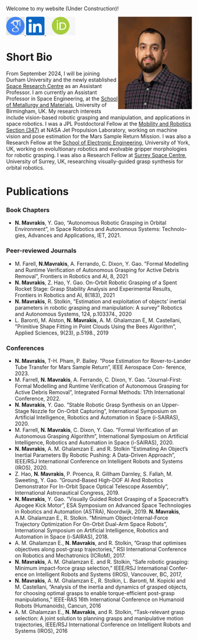 <!---
<html>
    <head>
    <style>
    body {
      background-image: url('{{ site.baseurl }}/assets/img/moon.jpg');
      background-repeat: no-repeat;
      background-attachment: fixed;  
      background-size: cover; 
    }
    </style>
    </head>

</html>
-->
Welcome to my website (Under Construction)!


<img src="/assets/img/pic_mavrakis.jpg" align="right" style="max-width:200px;"/>


<a href="https://scholar.google.com/citations?user=EPWOYFIAAAAJ&hl=en&oi=ao">
  <img src="/assets/img/scholar.png" height="50" />
</a>
<a href="https://www.linkedin.com/in/nikos-mavrakis-410872108/">
  <img src="/assets/img/linkedin.png" height="50" />
</a>
<a href="https://orcid.org/0000-0002-3138-2633">
  <img src="/assets/img/orcid.png" height="50" />
</a>



# Short Bio
From September 2024, I will be joining Durham University and the newly established [Space Research Centre](https://www.durham.ac.uk/research/institutes-and-centres/space-research-centre/) as an Assistant Professor. I am currently an Assistant Professor in Space Engineering, at the [School of Metallurgy and Materials](https://www.birmingham.ac.uk/schools/metallurgy-materials), University of Birmingham, UK. My research interests include vision-based robotic grasping and manipulation, and applications in space robotics. I was a JPL Postdoctoral Fellow at the [Mobility and Robotics Section (347)](https://www-robotics.jpl.nasa.gov/) at NASA Jet Propulsion Laboratory, working on machine vision and pose estimation for the Mars Sample Return Mission. I was also a Research Fellow at the [School of Electronic Engineering](https://www.york.ac.uk/physics-engineering-technology/), University of York, UK, working on evolultionary robotics and evolvable gripper morphologies for robotic grasping. I was also a Research Fellow at [Surrey Space Centre](https://www.surrey.ac.uk/surrey-space-centre), University of Surrey, UK, researching visually-guided grasp synthesis for orbital robotics.


# Publications 

### Book Chapters
* **N. Mavrakis**, Y. Gao, “Autonomous Robotic Grasping in Orbital Environment”, in Space Robotics and Autonomous Systems: Technolo-
gies, Advances and Applications, IET, 2021.

### Peer-reviewed Journals
* M. Farell, **N.Mavrakis**, A. Ferrando, C. Dixon, Y. Gao. ”Formal Modelling and Runtime Verification of Autonomous Grasping for Active Debris
Removal”, Frontiers in Robotics and AI, 8, 2021
* **N. Mavrakis**, Z. Hao, Y. Gao. On-Orbit Robotic Grasping of a Spent Rocket Stage: Grasp Stability Analysis and Experimental Results,
Frontiers in Robotics and AI, 8(183), 2021
* **N. Mavrakis**, R. Stolkin, ”Estimation and exploitation of objects’ inertial parameters in robotic grasping and manipulation: A survey”
Robotics and Autonomous Systems, 124, p.103374., 2020
* L. Baronti, M. Alston, **N. Mavrakis**, A. M. Ghalamzan E, M. Castellani, ”Primitive Shape Fitting in Point Clouds Using the Bees Algorithm”, Applied
Sciences, 9(23), p.5198., 2019

### Conferences

* **N. Mavrakis**, T-H. Pham, P. Bailey. ”Pose Estimation for Rover-to-Lander Tube Transfer for Mars Sample Return”, IEEE Aerospace Con-
ference, 2023.
* M. Farrell, **N. Mavrakis**, A. Ferrando, C. Dixon, Y. Gao. ”Journal-First: Formal Modelling and Runtime Verification of Autonomous Grasping for
Active Debris Removal”, Integrated Formal Methods: 17th International Conference, 2022.
* **N. Mavrakis**, Y. Gao. ”Stable Robotic Grasp Synthesis on an Upper-Stage Nozzle for On-Orbit Capturing”, International Symposium on Artificial
Intelligence, Robotics and Automation in Space (i-SAIRAS), 2020.
* M. Farrell, **N. Mavrakis**, C. Dixon, Y. Gao. ”Formal Verification of an Autonomous Grasping Algorithm”, International Symposium on Artificial
Intelligence, Robotics and Automation in Space (i-SAIRAS), 2020.
* **N. Mavrakis**, A. M. Ghalamzan E. and R. Stolkin ”Estimating An Object’s Inertial Parameters By Robotic Pushing: A Data-Driven Approach”,
IEEE/RSJ International Conference on Intelligent Robots and Systems (IROS), 2020.
* Z. Hao, **N. Mavrakis**, P. Proenca, R. Gillham Darnley, S. Fallah, M. Sweeting, Y. Gao. ”Ground-Based High-DOF AI And Robotics Demonstrator For
In-Orbit Space Optical Telescope Assembly”, International Astronautical Congress, 2019.
* **N. Mavrakis**, Y. Gao. ”Visually Guided Robot Grasping of a Spacecraft’s Apogee Kick Motor”, ESA Symposium on Advanced Space Technologies
in Robotics and Automation (ASTRA), Noordwijk, 2019.
**N. Mavrakis**, A.M. Ghalamzan E., R. Stolkin. ”Minimum Object-Internal-Force Trajectory Optimization For On-Orbit Dual-Arm Space Robots”,
International Symposium on Artificial Intelligence, Robotics and Automation in Space (i-SAIRAS), 2018.
* A. M. Ghalamzan E., **N. Mavrakis**, and R. Stolkin, ”Grasp that optimises objectives along post-grasp trajectories,” RSI International Conference
on Robotics and Mechatronics (ICRoM), 2017.
* **N. Mavrakis**, A. M. Ghalamzan E. and R. Stolkin, ”Safe robotic grasping: Minimum impact-force grasp selection,” IEEE/RSJ International Confer-
ence on Intelligent Robots and Systems (IROS), Vancouver, BC, 2017,
* **N. Mavrakis**, A. M. Ghalamzan E., R. Stolkin, L. Baronti, M. Kopicki and M. Castellani, ”Analysis of the inertia and dynamics of grasped objects, for
choosing optimal grasps to enable torque-efficient post-grasp manipulations,” IEEE-RAS 16th International Conference on Humanoid Robots
(Humanoids), Cancun, 2016
* A. M. Ghalamzan E., **N. Mavrakis**, and R. Stolkin, ”Task-relevant grasp selection: A joint solution to planning grasps and manipulative motion
trajectories, IEEE/RSJ International Conference on Intelligent Robots and Systems (IROS), 2016